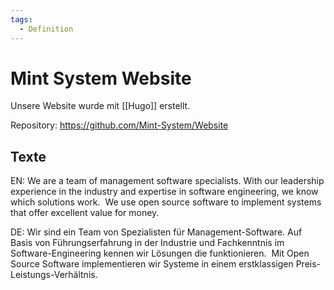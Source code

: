 ```yaml
---
tags:
  - Definition
---
```


# Mint System Website

Unsere Website wurde mit [[Hugo]] erstellt.

Repository: https://github.com/Mint-System/Website

## Texte

EN: We are a team of management software specialists. With our leadership experience in the industry and expertise in software engineering, we know which solutions work.  We use open source software to implement systems that offer excellent value for money.

DE: Wir sind ein Team von Spezialisten für Management-Software. Auf Basis von Führungserfahrung in der Industrie und Fachkenntnis im Software-Engineering kennen wir Lösungen die funktionieren.  Mit Open Source Software implementieren wir Systeme in einem erstklassigen Preis-Leistungs-Verhältnis.
